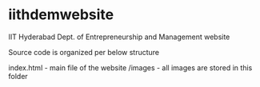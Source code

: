 # iithdemwebsite
IIT Hyderabad Dept. of Entrepreneurship and Management website

Source code is organized per below structure

index.html - main file of the website
/images - all images are stored in this folder

